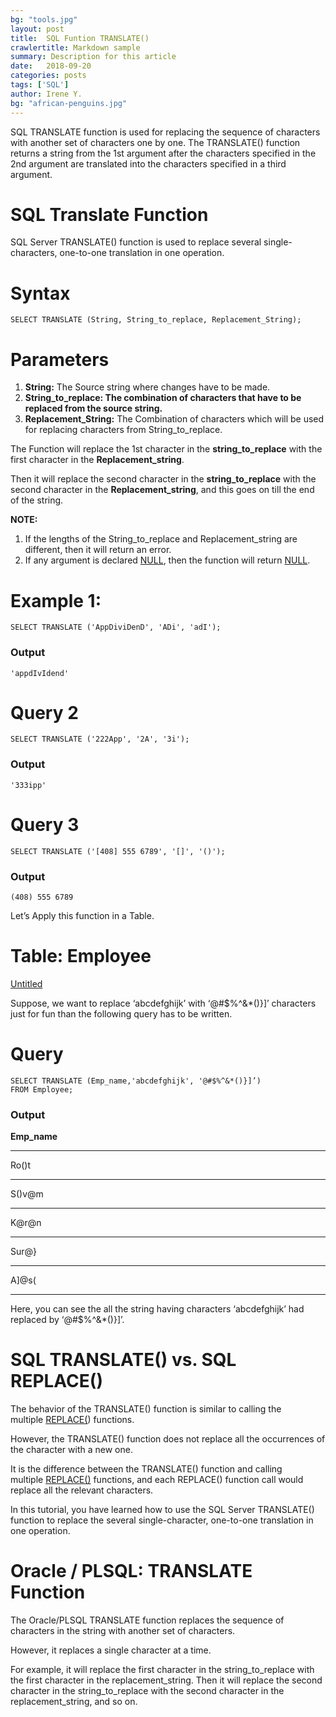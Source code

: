 ```yaml
---
bg: "tools.jpg"
layout: post
title:  SQL Funtion TRANSLATE()
crawlertitle: Markdown sample
summary: Description for this article
date:   2018-09-20
categories: posts
tags: ['SQL']
author: Irene Y.
bg: "african-penguins.jpg"
---
```


SQL TRANSLATE function is used for replacing the sequence of characters with another set of characters one by one. The TRANSLATE() function returns a string from the 1st argument after the characters specified in the 2nd argument are translated into the characters specified in a third argument.

# **SQL Translate Function**

SQL Server TRANSLATE() function is used to replace several single-characters, one-to-one translation in one operation.

# **Syntax**

```
SELECT TRANSLATE (String, String_to_replace, Replacement_String);

```

# **Parameters**

1. **String:** The Source string where changes have to be made.
2. **String_to_replace: The combination of characters that have to be replaced from the source string.**
3. **Replacement_String:** The Combination of characters which will be used for replacing characters from String_to_replace.

The Function will replace the 1st character in the **string_to_replace** with the first character in the **Replacement_string**.

Then it will replace the second character in the **string_to_replace** with the second character in the **Replacement_string**, and this goes on till the end of the string.

**NOTE:**

1. If the lengths of the String_to_replace and Replacement_string are different, then it will return an error.
2. If any argument is declared [NULL](https://appdividend.com/2019/08/07/sql-null-functions-example-ifnull-isnull-coalesce-nullif/), then the function will return [NULL](https://appdividend.com/2019/08/07/sql-null-functions-example-ifnull-isnull-coalesce-nullif/).

# **Example 1:**

```
SELECT TRANSLATE ('AppDiviDenD', 'ADi', 'adI');

```

### **Output**

```
'appdIvIdend'

```

# **Query 2**

```
SELECT TRANSLATE ('222App', '2A', '3i');

```

### **Output**

```
'333ipp'

```

# **Query 3**

```
SELECT TRANSLATE ('[408] 555 6789', '[]', '()');

```

### **Output**

```
(408) 555 6789
```

Let’s Apply this function in a Table.

# **Table: Employee**

[Untitled](https://www.notion.so/e177af380ae441a3b4123a595e9a79c9)

Suppose, we want to replace ‘abcdefghijk’ with ‘@#$%^&*()}]’ characters just for fun than the following query has to be written.

# **Query**

```
SELECT TRANSLATE (Emp_name,'abcdefghijk', '@#$%^&*()}]’)
FROM Employee;
```

### **Output**

**Emp_name**

---

Ro()t

---

S()v@m

---

K@r@n

---

Sur@}

---

A]@s(

---

Here, you can see the all the string having characters ‘abcdefghijk’ had replaced by ‘@#$%^&*()}]’.

# **SQL TRANSLATE() vs. SQL REPLACE()**

The behavior of the TRANSLATE() function is similar to calling the multiple [REPLACE(](https://appdividend.com/2019/08/25/sql-replace-function-example-replace-function-in-sql/)) functions.

However, the TRANSLATE() function does not replace all the occurrences of the character with a new one.

It is the difference between the TRANSLATE() function and calling multiple [REPLACE()](https://appdividend.com/2019/08/25/sql-replace-function-example-replace-function-in-sql/) functions, and each REPLACE() function call would replace all the relevant characters.

In this tutorial, you have learned how to use the SQL Server TRANSLATE() function to replace the several single-character, one-to-one translation in one operation.

# **Oracle / PLSQL: TRANSLATE Function**

The Oracle/PLSQL TRANSLATE function replaces the sequence of characters in the string with another set of characters.

However, it replaces a single character at a time.

For example, it will replace the first character in the string_to_replace with the first character in the replacement_string. Then it will replace the second character in the string_to_replace with the second character in the replacement_string, and so on.